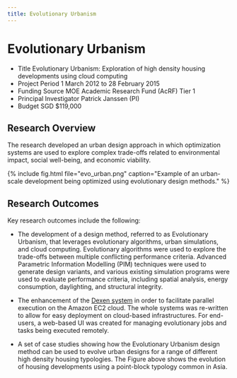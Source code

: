 ```yaml
---
title: Evolutionary Urbanism
---
```

# Evolutionary Urbanism

- Title   Evolutionary Urbanism: Exploration of high density housing developments using cloud computing
- Project Period  1 March 2012 to 28 February 2015
- Funding Source  MOE Academic Research Fund (AcRF) Tier 1
- Principal Investigator  Patrick Janssen (PI)
- Budget  SGD $119,000

## Research Overview

The research developed an urban design approach in which optimization systems are used to explore complex trade-offs related to environmental impact, social well-being, and economic viability.

{% include fig.html file="evo_urban.png" caption="Example of an urban-scale development being optimized using evolutionary design methods." %}

## Research Outcomes

Key research outcomes include the following:

- The development of a design method, referred to as Evolutionary Urbanism, that leverages evolutionary algorithms, urban simulations, and cloud computing. Evolutionary algorithms were used to explore the trade-offs between multiple conflicting performance criteria. Advanced Parametric Information Modelling (PIM) techniques were used to generate design variants, and various existing simulation programs were used to evaluate performance criteria, including spatial analysis, energy consumption, daylighting, and structural integrity. 

- The enhancement of the [Dexen system](/software/Dexen/) in order to facilitate parallel execution on the Amazon EC2 cloud. The whole systems was re-written to allow for easy deployment on cloud-based infrastructures. For end-users, a web-based UI was created for managing evolutionary jobs and tasks being executed remotely.

- A set of case studies showing how the Evolutionary Urbanism design method can be used to evolve urban designs for a range of different high density housing typologies. The Figure above shows the evolution of housing developments using a point-block typology common in Asia.
